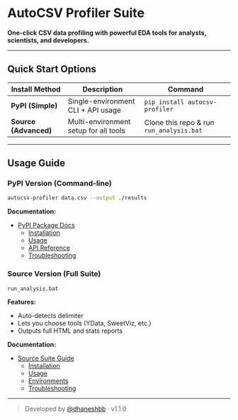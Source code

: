 # AutoCSV Profiler Suite

**One-click CSV data profiling with powerful EDA tools for analysts, scientists, and developers.**

---

## Quick Start Options

| Install Method | Description | Command |
|----------------|-------------|---------|
| **PyPI (Simple)** | Single-environment CLI + API usage | `pip install autocsv-profiler` |
| **Source (Advanced)** | Multi-environment setup for all tools | Clone this repo & run `run_analysis.bat` |

---

## Usage Guide

### PyPI Version (Command-line)

```bash
autocsv-profiler data.csv --output ./results
```

**Documentation:**
- [PyPI Package Docs](./PyPI-Package-Docs.md)
  - [Installation](./PyPI-Package-Docs.md#installation)
  - [Usage](./PyPI-Package-Docs.md#usage)
  - [API Reference](./PyPI-Package-Docs.md#api-reference)
  - [Troubleshooting](./PyPI-Package-Docs.md#troubleshooting)

### Source Version (Full Suite)

```cmd
run_analysis.bat
```

**Features:**
- Auto-detects delimiter
- Lets you choose tools (YData, SweetViz, etc.)
- Outputs full HTML and stats reports

**Documentation:**
- [Source Suite Guide](./Source-Suite-Guide.md)
  - [Installation](./Source-Suite-Guide.md#installation)
  - [Usage](./Source-Suite-Guide.md#usage)
  - [Environments](./Source-Suite-Guide.md#environments)
  - [Troubleshooting](./Source-Suite-Guide.md#troubleshooting)

---

> Developed by [@dhaneshbb](https://github.com/dhaneshbb) · v1.1.0


